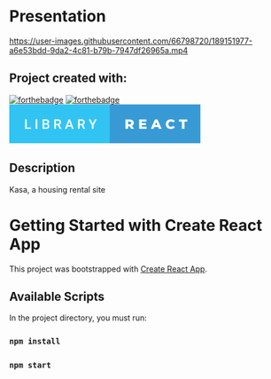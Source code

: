 # Presentation

https://user-images.githubusercontent.com/66798720/189151977-a6e53bdd-9da2-4c81-b79b-7947df26965a.mp4

## Project created with:

[![forthebadge](https://forthebadge.com/images/badges/uses-css.svg)](https://forthebadge.com)
[![forthebadge](https://forthebadge.com/images/badges/made-with-javascript.svg)](https://forthebadge.com)
<img src="https://github.com/ThibaudS-web/Site_Kasa/blob/main/public/pictures_readme/library-react.svg" alt="badge react" />

## Description

Kasa, a housing rental site

# Getting Started with Create React App

This project was bootstrapped with [Create React App](https://github.com/facebook/create-react-app).

## Available Scripts

In the project directory, you must run:

### `npm install`
### `npm start`
